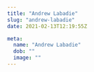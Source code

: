 ```yaml
---
title: "Andrew Labadie"
slug: "andrew-labadie"
date: 2021-02-13T12:19:55Z

meta:
  name: "Andrew Labadie"
  dob: ""
  image: ""
---
```


